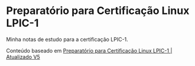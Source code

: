 # Preparatório para Certificação Linux LPIC-1

Minha notas de estudo para a certificação LPIC-1.

Conteúdo baseado em [Preparatório para Certificação Linux LPIC-1 | Atualizado V5](https://www.udemy.com/course/curso-online-certificacao-linux-lpic1-comptia/)


